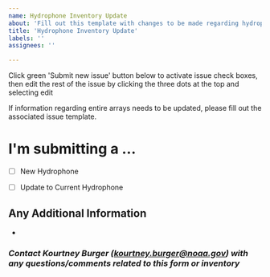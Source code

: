 ```yaml
---
name: Hydrophone Inventory Update
about: 'Fill out this template with changes to be made regarding hydrophones. '
title: 'Hydrophone Inventory Update'
labels: ''
assignees: ''

---
```

Click green 'Submit new issue' button below to activate issue check boxes, then edit the rest of the issue by clicking the three dots at the top and selecting edit  

If information regarding entire arrays needs to be updated, please fill out the associated issue template.

<!-- Switch between 'Write' and 'Preview' tabs above to see how your issue will be formatted -->

# **I'm submitting a …**
- [ ] New Hydrophone  
- [ ] Update to Current Hydrophone


## Any Additional Information
<!-- Please explain any additional information/details related to the hydrophone -->  
- 

### *Contact Kourtney Burger (kourtney.burger@noaa.gov) with any questions/comments related to this form or inventory*
